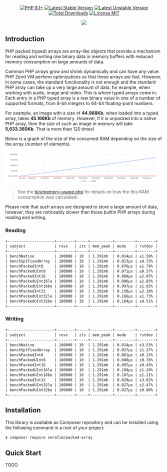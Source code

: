 <p align="center">
    <a href="https://packagist.org/packages/serafim/packed-array"><img src="https://poser.pugx.org/serafim/packed-array/require/php?style=for-the-badge" alt="PHP 8.1+"></a>
    <a href="https://packagist.org/packages/serafim/packed-array"><img src="https://poser.pugx.org/serafim/packed-array/version?style=for-the-badge" alt="Latest Stable Version"></a>
    <a href="https://packagist.org/packages/serafim/packed-array"><img src="https://poser.pugx.org/serafim/packed-array/v/unstable?style=for-the-badge" alt="Latest Unstable Version"></a>
    <a href="https://packagist.org/packages/serafim/packed-array"><img src="https://poser.pugx.org/serafim/packed-array/downloads?style=for-the-badge" alt="Total Downloads"></a>
    <a href="https://raw.githubusercontent.com/SerafimArts/PackedArray/master/LICENSE.md"><img src="https://poser.pugx.org/serafim/packed-array/license?style=for-the-badge" alt="License MIT"></a>
</p>
<p align="center">
    <a href="https://github.com/SerafimArts/PackedArray/actions"><img src="https://github.com/SerafimArts/PackedArray/workflows/tests/badge.svg"></a>
</p>

## Introduction

PHP packed (typed) arrays are array-like objects that provide a mechanism for 
reading and writing raw binary data in memory buffers with reduced memory 
consumption on large amounts of data.

Common PHP arrays grow and shrink dynamically and can have any value. PHP Zend 
VM perform optimizations so that these arrays are fast. However, in some cases, 
the standard functionality is not enough and the standard PHP array can take up 
a very large amount of data, for example, when working with audio, image and 
video. This is where typed arrays come in. Each entry in a PHP typed array is a 
raw binary value in one of a number of supported formats, from 8-bit integers to
64-bit floating-point numbers.

For example, an image with a size of **44.968Kb**, when loaded into a typed
array, takes **45.168Kb** of memory. However, if it is unpacked into a native
PHP array, then the size of such an image in memory will take **5,633.360Kb**.
That is more than 120 times!

Below is a graph of the size of the consumed RAM depending on the size of the 
array (number of elements).

![/resources/memory-usage.png](/resources/memory-usage.png)

> See the [bin/memory-usage.php](bin/memory-usage.php) for details on how the
> this RAM consumption was calculated.

Please note that such arrays are designed to store a large amount of data,
however, they are noticeably slower than those builtin PHP arrays during reading
and writing.

### Reading

```
+---------------------+--------+-----+----------+---------+--------+
| subject             | revs   | its | mem_peak | mode    | rstdev |
+---------------------+--------+-----+----------+---------+--------+
| benchNative         | 100000 | 10  | 1.291mb  | 0.014μs | ±1.50% |
| benchSplFixedArray  | 100000 | 10  | 1.291mb  | 0.023μs | ±0.75% |
| benchPackedInt8     | 100000 | 10  | 1.291mb  | 0.076μs | ±1.79% |
| benchPackedUInt8    | 100000 | 10  | 1.291mb  | 0.071μs | ±0.57% |
| benchPackedInt16    | 100000 | 10  | 1.291mb  | 0.088μs | ±2.07% |
| benchPackedUInt16le | 100000 | 10  | 1.291mb  | 0.096μs | ±2.83% |
| benchPackedUInt16be | 100000 | 10  | 1.291mb  | 0.097μs | ±1.65% |
| benchPackedInt32    | 100000 | 10  | 1.291mb  | 0.150μs | ±2.18% |
| benchPackedUInt32le | 100000 | 10  | 1.291mb  | 0.166μs | ±1.73% |
| benchPackedUInt32be | 100000 | 10  | 1.291mb  | 0.164μs | ±0.51% |
+---------------------+--------+-----+----------+---------+--------+
```

### Writing

```
+---------------------+--------+-----+----------+---------+--------+
| subject             | revs   | its | mem_peak | mode    | rstdev |
+---------------------+--------+-----+----------+---------+--------+
| benchNative         | 100000 | 10  | 1.291mb  | 0.014μs | ±3.53% |
| benchSplFixedArray  | 100000 | 10  | 1.291mb  | 0.027μs | ±1.37% |
| benchPackedInt8     | 100000 | 10  | 1.291mb  | 0.081μs | ±0.23% |
| benchPackedUInt8    | 100000 | 10  | 1.291mb  | 0.080μs | ±0.76% |
| benchPackedInt16    | 100000 | 10  | 1.291mb  | 0.097μs | ±0.45% |
| benchPackedUInt16le | 100000 | 10  | 1.291mb  | 0.109μs | ±1.20% |
| benchPackedUInt16be | 100000 | 10  | 1.291mb  | 0.107μs | ±1.21% |
| benchPackedInt32    | 100000 | 10  | 1.291mb  | 0.029μs | ±3.62% |
| benchPackedUInt32le | 100000 | 10  | 1.291mb  | 0.027μs | ±2.47% |
| benchPackedUInt32be | 100000 | 10  | 1.291mb  | 0.027μs | ±0.90% |
+---------------------+--------+-----+----------+---------+--------+
```

## Installation

This library is available as Composer repository and can be 
installed using the following command in a root of your project:

```bash
$ composer require serafim/packed-array
```

## Quick Start

TODO
